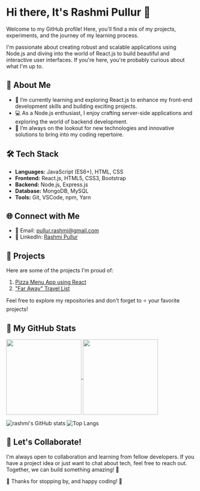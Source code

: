 # Hi there, It's Rashmi Pullur 👋

Welcome to my GitHub profile! Here, you'll find a mix of my projects, experiments, and the journey of my learning process.

I'm passionate about creating robust and scalable applications using Node.js and diving into the world of React.js to build beautiful and interactive user interfaces. If you're here, you're probably curious about what I'm up to.

## 🚧 About Me

- 🌱 I’m currently learning and exploring React.js to enhance my front-end development skills and building exciting projects.
- 💻 As a Node.js enthusiast, I enjoy crafting server-side applications and exploring the world of backend development.
- 🔭 I’m always on the lookout for new technologies and innovative solutions to bring into my coding repertoire.

## 🛠️ Tech Stack

- **Languages:** JavaScript (ES6+), HTML, CSS
- **Frontend:** React.js, HTML5, CSS3, Bootstrap
- **Backend:** Node.js, Express.js
- **Database:** MongoDB, MySQL
- **Tools:** Git, VSCode, npm, Yarn

## 🌐 Connect with Me

- 📧 Email: pullur.rashmi@gmail.com
- 💼 LinkedIn: [Rashmi Pullur](https://www.linkedin.com/in/rashmi-pullur)

## 🌟 Projects

Here are some of the projects I'm proud of:

1. [Pizza Menu App using React](https://github.com/rashpullur/react-pizza-menu)
2. ["Far Away" Travel List](https://github.com/rashpullur/travel-list)

Feel free to explore my repositories and don't forget to ⭐️ your favorite projects!

## 🌟 My GitHub Stats

<a href="https://github.com/rashpullur/github-readme-stats">
  <img height=200 align="center" src="https://github-readme-stats.vercel.app/api?username=rashpullur&show_icons=true&hide=contribs&theme=transparent" />
</a>
<a href="https://github.com/rashpullur/convoychat">
  <img height=200 align="center" src="https://github-readme-stats.vercel.app/api/top-langs/?username=rashpullur&layout=compact" />
</a>

![rashmi's GitHub stats](https://github-readme-stats.vercel.app/api?username=rashpullur&show_icons=true&hide=contribs&theme=transparent)
![Top Langs](https://github-readme-stats.vercel.app/api/top-langs/?username=rashpullur&layout=compact)

## 🤝 Let's Collaborate!

I'm always open to collaboration and learning from fellow developers. If you have a project idea or just want to chat about tech, feel free to reach out. Together, we can build something amazing! 🚀

🙏 Thanks for stopping by, and happy coding! 🎉


